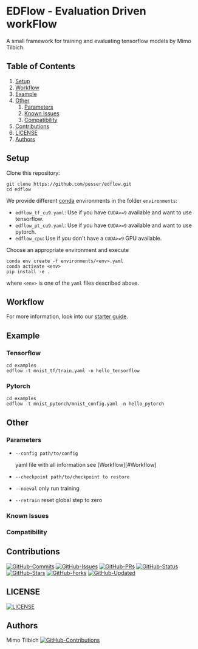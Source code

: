# EDFlow - Evaluation Driven workFlow

A small framework for training and evaluating tensorflow models by Mimo Tilbich.

## Table of Contents
1. [Setup](#Setup)
2. [Workflow](#Workflow)
3. [Example](#Example)
4. [Other](#Other)
    1. [Parameters](#Parameters)
    2. [Known Issues](#Known-Issues)
    3. [Compatibility](#Compatibility)
5. [Contributions](#Contributions)
6. [LICENSE](#LICENSE)
7. [Authors](#Authors)

## Setup
Clone this repository:

    git clone https://github.com/pesser/edflow.git
    cd edflow

We provide different [conda](https://conda.io) environments in the folder
`environments`:

- `edflow_tf_cu9.yaml`: Use if you have `CUDA>=9` available and
  want to use tensorflow.
- `edflow_pt_cu9.yaml`: Use if you have `CUDA>=9` available and
  want to use pytorch.
- `edflow_cpu`: Use if you don't have a `CUDA>=9` GPU available.

Choose an appropriate environment and execute

    conda env create -f environments/<env>.yaml
    conda activate <env>
    pip install -e .

where `<env>` is one of the `yaml` files described above.


## Workflow

For more information, look into our [starter guide](link).


## Example

### Tensorflow

    cd examples
    edflow -t mnist_tf/train.yaml -n hello_tensorflow


### Pytorch

    cd examples
    edflow -t mnist_pytorch/mnist_config.yaml -n hello_pytorch


## Other

### Parameters
- `--config path/to/config`

    yaml file with all information see [Workflow][#Workflow]

- `--checkpoint path/to/checkpoint to restore`

- `--noeval`
    only run training

- `--retrain`
    reset global step to zero

### Known Issues

### Compatibility

## Contributions
[![GitHub-Commits][GitHub-Commits]](https://github.com/pesser/edflow/graphs/commit-activity)
[![GitHub-Issues][GitHub-Issues]](https://github.com/pesser/edflow/issues)
[![GitHub-PRs][GitHub-PRs]](https://github.com/pesser/edflow/pulls)
[![GitHub-Status][GitHub-Status]](https://github.com/pesser/edflow/releases)
[![GitHub-Stars][GitHub-Stars]](https://github.com/pesser/edflow/stargazers)
[![GitHub-Forks][GitHub-Forks]](https://github.com/pesser/edflow/network)
[![GitHub-Updated][GitHub-Updated]](https://github.com/pesser/edflow/pulse)

## LICENSE
 
[![LICENSE][LICENSE]](https://raw.githubusercontent.com/pesser/edflow/master/LICENSE)

## Authors

Mimo Tilbich [![GitHub-Contributions][GitHub-Contributions]](https://github.com/pesser/edflow/graphs/contributors)


[GitHub-Status]: https://img.shields.io/github/tag/pesser/edflow.svg?maxAge=86400&logo=github&logoColor=white
[GitHub-Forks]: https://img.shields.io/github/forks/pesser/edflow.svg?logo=github&logoColor=white
[GitHub-Stars]: https://img.shields.io/github/stars/pesser/edflow.svg?logo=github&logoColor=white
[GitHub-Commits]: https://img.shields.io/github/commit-activity/y/pesser/edflow.svg?logo=github&logoColor=white
[GitHub-Issues]: https://img.shields.io/github/issues-closed/pesser/edflow.svg?logo=github&logoColor=white
[GitHub-PRs]: https://img.shields.io/github/issues-pr-closed/pesser/edflow.svg?logo=github&logoColor=white
[GitHub-Contributions]: https://img.shields.io/github/contributors/pesser/edflow.svg?logo=github&logoColor=white
[GitHub-Updated]: https://img.shields.io/github/last-commit/pesser/edflow/master.svg?logo=github&logoColor=white&label=pushed

[LICENSE]: https://img.shields.io/github/license/pesser/edflow.svg
